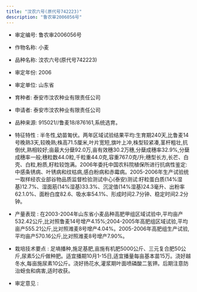 ```yaml
---
title: "汶农六号(原代号742223)"
description: "鲁农审2006056号"
---
```

* 审定编号:  鲁农审2006056号

*  作物名称:  小麦

*  品种名称:  汶农六号(原代号742223)

*  审定年份:  2006

*  审定单位:  山东省

* 育种者:  泰安市汶农种业有限责任公司

*  申请者:  泰安市汶农种业有限责任公司

*  品种来源:  915021//鲁麦18/876161,系统选育。

*  特征特性 : 
半冬性,幼苗匍伏。两年区域试验结果平均:生育期240天,比鲁麦14号晚熟3天,较晚熟;株高71.5厘米,叶片宽短,旗叶上冲,株型较紧凑,茎杆粗壮,抗倒伏,熟相较好;亩最大分蘖92.0万,亩有效穗30.2万穗,分蘖成穗率32.9%,分蘖成穗率一般;穗粒数44.0粒,千粒重44.0克,容重767.0克/升;穗型长方,长芒、白壳、白粒,粉质,籽粒较饱满。2006年委托中国农科院植保所进行抗病性鉴定:中感条锈病、叶锈病和纹枯病,感白粉病和赤霉病。2005-2006年生产试验统一取样经农业部谷物品质监督检验测试中心(泰安)测试:籽粒蛋白质(14%湿基)12.7%、湿面筋(14%湿基)33.3%、沉淀值(14%湿基)24.3毫升、出粉率62.1.0%、面粉白度82.6、吸水率54.1%、形成时间2.7分钟、稳定时间2.2分钟。
 
*  产量表现 : 
在2003-2004年山东省小麦品种高肥甲组区域试验中,平均亩产532.42公斤,比对照鲁麦14号增产4.15%;2004-2005年高肥组区域试验,平均亩产555.21公斤,比对照潍麦8号增产4.04%。2005-2006年高肥组生产试验,平均亩产570.16公斤,比对照潍麦8号增产7.90%。

*  栽培技术要点 : 
足墒播种,施足基肥,亩施有机肥5000公斤、三元复合肥50公斤,尿素5公斤做种肥。适宜播期10月1-15日,适宜播量每亩基本苗15万。浇好越冬水,每亩施尿素10公斤。浇好扬花水,灌浆期叶面喷磷酸二氢钾。后期注意防治蚜虫和病害,适时收获。

*  审定意见 : 

